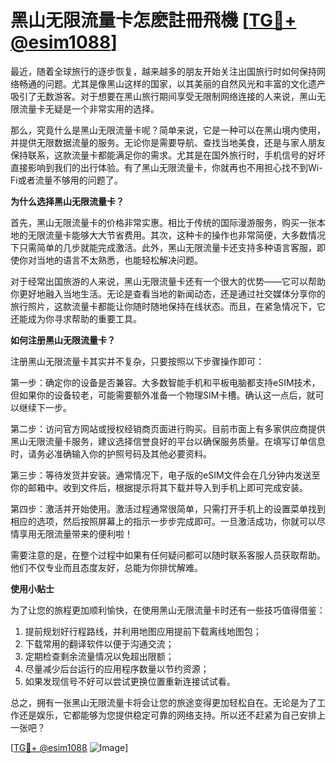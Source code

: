 # 黑山无限流量卡怎麽註冊飛機 [[TG💪+ @esim1088](https://t.me/s/esim1088)]

最近，随着全球旅行的逐步恢复，越来越多的朋友开始关注出国旅行时如何保持网络畅通的问题。尤其是像黑山这样的国家，以其美丽的自然风光和丰富的文化遗产吸引了无数游客。对于想要在黑山旅行期间享受无限制网络连接的人来说，黑山无限流量卡无疑是一个非常实用的选择。

那么，究竟什么是黑山无限流量卡呢？简单来说，它是一种可以在黑山境内使用，并提供无限数据流量的服务。无论你是需要导航、查找当地美食，还是与家人朋友保持联系，这款流量卡都能满足你的需求。尤其是在国外旅行时，手机信号的好坏直接影响到我们的出行体验。有了黑山无限流量卡，你就再也不用担心找不到Wi-Fi或者流量不够用的问题了。

**为什么选择黑山无限流量卡？**

首先，黑山无限流量卡的价格非常实惠。相比于传统的国际漫游服务，购买一张本地的无限流量卡能够大大节省费用。其次，这种卡的操作也非常简便，大多数情况下只需简单的几步就能完成激活。此外，黑山无限流量卡还支持多种语言客服，即使你对当地的语言不太熟悉，也能轻松解决问题。

对于经常出国旅游的人来说，黑山无限流量卡还有一个很大的优势——它可以帮助你更好地融入当地生活。无论是查看当地的新闻动态，还是通过社交媒体分享你的旅行照片，这款流量卡都能让你随时随地保持在线状态。而且，在紧急情况下，它还能成为你寻求帮助的重要工具。

**如何注册黑山无限流量卡？**

注册黑山无限流量卡其实并不复杂，只要按照以下步骤操作即可：

第一步：确定你的设备是否兼容。大多数智能手机和平板电脑都支持eSIM技术，但如果你的设备较老，可能需要额外准备一个物理SIM卡槽。确认这一点后，就可以继续下一步。

第二步：访问官方网站或授权经销商页面进行购买。目前市面上有多家供应商提供黑山无限流量卡服务，建议选择信誉良好的平台以确保服务质量。在填写订单信息时，请务必准确输入你的护照号码及其他必要资料。

第三步：等待发货并安装。通常情况下，电子版的eSIM文件会在几分钟内发送至你的邮箱中。收到文件后，根据提示将其下载并导入到手机上即可完成安装。

第四步：激活并开始使用。激活过程通常很简单，只需打开手机上的设置菜单找到相应的选项，然后按照屏幕上的指示一步步完成即可。一旦激活成功，你就可以尽情享用无限流量带来的便利啦！

需要注意的是，在整个过程中如果有任何疑问都可以随时联系客服人员获取帮助。他们不仅专业而且态度友好，总能为你排忧解难。

**使用小贴士**

为了让您的旅程更加顺利愉快，在使用黑山无限流量卡时还有一些技巧值得借鉴：

1. 提前规划好行程路线，并利用地图应用提前下载离线地图包；
2. 下载常用的翻译软件以便于沟通交流；
3. 定期检查剩余流量情况以免超出限额；
4. 尽量减少后台运行的应用程序数量以节约资源；
5. 如果发现信号不好可以尝试更换位置重新连接试试看。

总之，拥有一张黑山无限流量卡将会让您的旅途变得更加轻松自在。无论是为了工作还是娱乐，它都能够为您提供稳定可靠的网络支持。所以还不赶紧为自己安排上一张吧？

[[TG💪+ @esim1088](https://t.me/s/esim1088) ![Image](https://i.postimg.cc/4NQfJmqS/Snipaste-2025-05-13-00-14-12.png)]